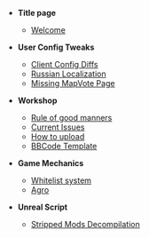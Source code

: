 * **Title page**
  * [Welcome](../README.md)

* **User Config Tweaks**
  * [Client Config Diffs](../Fixes/ClientConfigDiffs.md)
  * [Russian Localization](../russian_kf.md)
  * [Missing MapVote Page](../Fixes/MapvotepageFix.md)

* **Workshop**
  * [Rule of good manners](../Workshop/Workshop_Etiquette.md)
  * [Current Issues](../Workshop/Workshop_Issues.md)
  * [How to upload](../Workshop/Workshop_How2.md.md)
  * [BBCode Template](../Workshop/Workshop_Tmpl.md)

* **Game Mechanics**
  * [Whitelist system](../Random/Whitelist.md)
  * [Agro](../Agro.md)

* **Unreal Script**
  * [Stripped Mods Decompilation](../UnrealScript/Decompilation.md)

